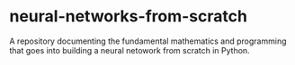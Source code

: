 # neural-networks-from-scratch
A repository documenting the fundamental mathematics and programming that goes into building a neural netowork from scratch in Python.

